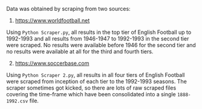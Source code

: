 Data was obtained by scraping from two sources:


1. https://www.worldfootball.net

Using `Python Scraper.py`, all results in the top tier of English Football up to 1992-1993 and all results from 1946-1947 to 1992-1993 in the second tier were scraped.
No results were available before 1946 for the second tier and no results were available at all for the third and fourth tiers.

2. https://www.soccerbase.com

Using `Python Scraper 2.py`, all results in all four tiers of English Football were scraped from inception of each tier to the 1992-1993 seasons. The scraper sometimes got kicked, so there are lots of raw scraped files covering the time-frame which have been consolidated into a single `1888-1992.csv` file.
